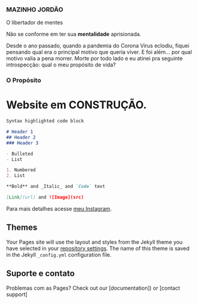 ### MAZINHO JORDÃO 

O libertador de mentes

Não se conforme em ter sua **mentalidade** aprisionada.

Desde o ano passado, quando a pandemia do Corona Vírus eclodiu, fiquei pensando qual era o principal motivo que queria viver.
E foi além... por qual motivo valia a pena morrer. Morte por todo lado e eu atinei pra seguinte introspecção:
qual o meu propósito de vida?

### O Propósito

# Website em CONSTRUÇÃO.

```markdown
Syntax highlighted code block

# Header 1
## Header 2
### Header 3

- Bulleted
- List

1. Numbered
2. List

**Bold** and _Italic_ and `Code` text

[Link](url) and ![Image](src)
```

Para mais detalhes acesse [meu Instagram](https://instagram.com/mazinhojordao/).

## Themes

Your Pages site will use the layout and styles from the Jekyll theme you have selected in your [repository settings](https://github.com/mazinhojordao/mazinhojordao/settings/pages). The name of this theme is saved in the Jekyll `_config.yml` configuration file.

## Suporte e contato

Problemas com as Pages? Check out our [documentation]) or [contact support]
